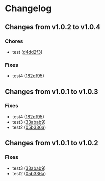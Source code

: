 # Changelog

## Changes from v1.0.2 to v1.0.4

### Chores
- test  ([d4dd2f3](https://github.com/telicent-oss/telicent-base-images/commit/d4dd2f307726920c22ec6fc537bb275f6df49a40))
### Fixes
- test4  ([182df95](https://github.com/telicent-oss/telicent-base-images/commit/182df9575e362da017d983fa4b64f956f9f17ab2))

## Changes from v1.0.1 to v1.0.3

### Fixes
- test4  ([182df95](https://github.com/telicent-oss/telicent-base-images/commit/182df9575e362da017d983fa4b64f956f9f17ab2))
- test3  ([33abab9](https://github.com/telicent-oss/telicent-base-images/commit/33abab9eabd3d1282b8a11843f58cf1ab93b65c9))
- test2  ([05b336a](https://github.com/telicent-oss/telicent-base-images/commit/05b336aba9e21af2d36d614cbb2ccb87c37c5968))

## Changes from v1.0.1 to v1.0.2

### Fixes
- test3  ([33abab9](https://github.com/telicent-oss/telicent-base-images/commit/33abab9eabd3d1282b8a11843f58cf1ab93b65c9))
- test2  ([05b336a](https://github.com/telicent-oss/telicent-base-images/commit/05b336aba9e21af2d36d614cbb2ccb87c37c5968))
